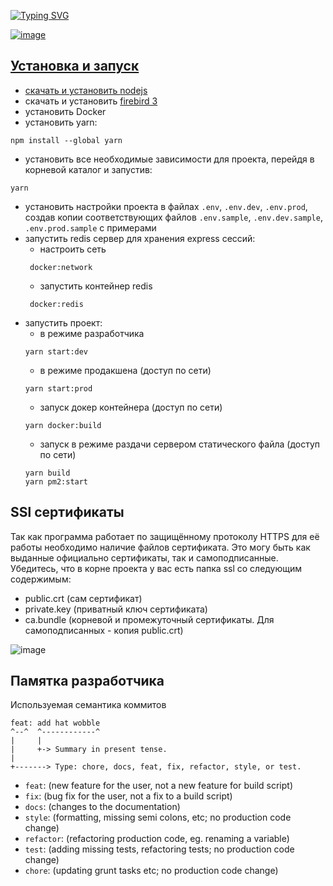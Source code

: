 <a href="https://git.io/typing-svg"><img src="https://readme-typing-svg.demolab.com?font=Fira+Code&weight=800&size=32&pause=1000&color=C9D1D9&random=false&width=600&lines=Gedemin+CRM;Построено+на+знаменитой+платформе;Версия+0.4.0" alt="Typing SVG" />

![image](https://github.com/gsbelarus/gdmn-nxt/assets/11502258/552f3ae1-2ac2-4615-9c10-7c9766d6c58e)

## Установка и запуск
 - скачать и устанoвить [nodejs](https://nodejs.org/en/download/)
 - скачать и установить [firebird 3](https://firebirdsql.org/en/firebird-3-0/)
 - установить Docker
 - установить yarn:
 ```
 npm install --global yarn
 ``` 
 - установить все необходимые зависимости для проекта, перейдя в корневой каталог и запустив:
 ```
 yarn
 ```
 - установить настройки проекта в файлах `.env`, `.env.dev`, `.env.prod`, создав копии соответствующих файлов `.env.sample`, `.env.dev.sample`, `.env.prod.sample` с примерами
 - запустить redis сервер для хранения express сессий:
    * настроить сеть
     ```
      docker:network
     ```
    * запустить контейнер redis
     ```
      docker:redis
     ```
 - запустить проект:
    * в режиме разработчика 
     ```
     yarn start:dev
     ```
    * в режиме продакшена (доступ по сети)
     ```
     yarn start:prod
     ```
    * запуск докер контейнера (доступ по сети)
     ```
     yarn docker:build
     ```
     * запуск в режиме раздачи сервером статического файла (доступ по сети)
     ```
     yarn build
     yarn pm2:start
     ```          
## SSl сертификаты
Так как программа работает по защищённому протоколу HTTPS для её работы необходимо наличие файлов сертификата.
Это могу быть как выданные официально сертификаты, так и самоподписанные.
Убедитесь, что в корне проекта у вас есть папка ssl со следующим содержимым:
- public.crt (сам сертификат)
- private.key (приватный ключ сертификата)
- ca.bundle (корневой и промежуточный сертификаты. Для самоподписанных - копия public.crt)

![image](https://github.com/gsbelarus/gdmn-nxt/assets/11502258/8775e08e-c443-483b-913a-e6ad88194b6d)


## Памятка разработчика
Используемая семантика коммитов
```
feat: add hat wobble
^--^  ^------------^
|     |
|     +-> Summary in present tense.
|
+-------> Type: chore, docs, feat, fix, refactor, style, or test.
```
- `feat`: (new feature for the user, not a new feature for build script)
- `fix`: (bug fix for the user, not a fix to a build script)
- `docs`: (changes to the documentation)
- `style`: (formatting, missing semi colons, etc; no production code change)
- `refactor`: (refactoring production code, eg. renaming a variable)
- `test`: (adding missing tests, refactoring tests; no production code change)
- `chore`: (updating grunt tasks etc; no production code change)
